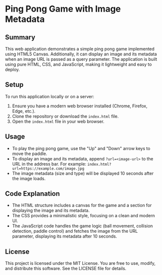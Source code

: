 # Ping Pong Game with Image Metadata

## Summary
This web application demonstrates a simple ping pong game implemented using HTML5 Canvas. Additionally, it can display an image and its metadata when an image URL is passed as a query parameter. The application is built using pure HTML, CSS, and JavaScript, making it lightweight and easy to deploy.

## Setup
To run this application locally or on a server:
1. Ensure you have a modern web browser installed (Chrome, Firefox, Edge, etc.).
2. Clone the repository or download the `index.html` file.
3. Open the `index.html` file in your web browser.

## Usage
- To play the ping pong game, use the "Up" and "Down" arrow keys to move the paddle.
- To display an image and its metadata, append `?url=<image-url>` to the URL in the address bar. For example: `index.html?url=https://example.com/image.jpg`
- The image metadata (size and type) will be displayed 10 seconds after the image loads.

## Code Explanation
- The HTML structure includes a canvas for the game and a section for displaying the image and its metadata.
- The CSS provides a minimalistic style, focusing on a clean and modern UI.
- The JavaScript code handles the game logic (ball movement, collision detection, paddle control) and fetches the image from the URL parameter, displaying its metadata after 10 seconds.

## License
This project is licensed under the MIT License. You are free to use, modify, and distribute this software. See the LICENSE file for details.